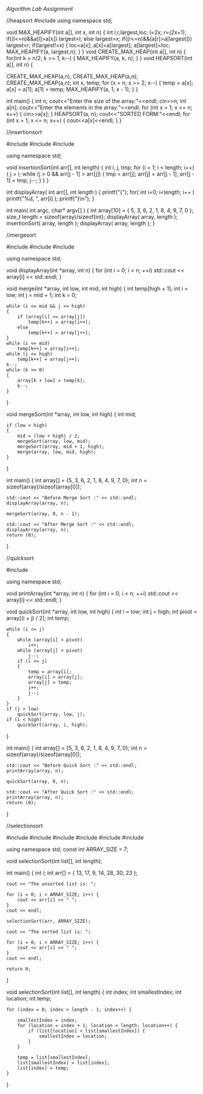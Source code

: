 *Algorithm Lab Assignment*

//heapsort
#include <iostream>
using namespace std;

void MAX_HEAPIFY(int a[], int x, int n)
{
  int l,r,largest,loc;
  l=2*x;
  r=(2*x+1);
  if((l<=n)&&a[l]>a[x])
    largest=l;
  else
    largest=x;
  if((r<=n)&&(a[r]>a[largest]))
    largest=r;
  if(largest!=x)
    {
      loc=a[x];
      a[x]=a[largest];
      a[largest]=loc;
      MAX_HEAPIFY(a, largest,n);
    }
}
void CREATE_MAX_HEAP(int a[], int n)
{
  for(int k = n/2; k >= 1; k--)
    {
      MAX_HEAPIFY(a, k, n);
    }
}
void HEAPSORT(int a[], int n)
{

  CREATE_MAX_HEAP(a,n);
  CREATE_MAX_HEAP(a,n);
  CREATE_MAX_HEAP(a,n);
  int x, temp;
  for (x = n; x >= 2; x--)
    {
      temp = a[x];
      a[x] = a[1];
      a[1] = temp;
      MAX_HEAPIFY(a, 1, x - 1);
    }
}

int main()
{
  int n;
  cout<<"Enter the size of the array:"<<endl;
  cin>>n;
  int a[n];
  cout<<"Enter the elements in the array:"<<endl;
  for (int x = 1; x <= n; x++)
    {
      cin>>a[x];
    }
  HEAPSORT(a, n);
  cout<<"SORTED FORM:"<<endl;
  for (int x = 1; x <= n; x++)
    {
      cout<<a[x]<<endl;
    }
}

//insertionsort

#include<iostream>
#include <cstdio>
#include <cstdlib>

using namespace std;

void insertionSort(int arr[], int length)
{
      int i, j, tmp;
      for (i = 1; i < length; i++) {
            j = i;
            while (j > 0 && arr[j - 1] > arr[j]) {
                  tmp = arr[j];
                  arr[j] = arr[j - 1];
                  arr[j - 1] = tmp;
                  j--;
            }
      }
}

int displayArray( int arr[], int length ) {
    printf("{");
    for( int i=0; i<length; i++ )
        printf("%d, ", arr[i] );
    printf("}\n");
}

int main( int argc, char* argv[] )
{
    int array[10] = { 5, 3, 6, 2, 1, 8, 4, 9, 7, 0 };
    size_t length = sizeof(array)/sizeof(int);
    displayArray( array, length );
    insertionSort( array, length );
    displayArray( array, length );
}


//mergesort

#include <iostream>
#include <cstdio>
#include <cstdlib>

using namespace std;

void displayArray(int *array, int n)
{
    for (int i = 0; i < n; ++i)
        std::cout << array[i] << std::endl;
}

void merge(int *array, int low, int mid, int high)
{
    int temp[high + 1];
    int i = low;
    int j = mid + 1;
    int k = 0;

    while (i <= mid && j <= high)
    {
        if (array[i] <= array[j])
            temp[k++] = array[i++];
        else
            temp[k++] = array[j++];
    }
    while (i <= mid)
        temp[k++] = array[i++];
    while (j <= high)
        temp[k++] = array[j++];
    k--;
    while (k >= 0)
    {
        array[k + low] = temp[k];
        k--;
    }
}

void mergeSort(int *array, int low, int high)
{
    int mid;

    if (low < high)
    {
        mid = (low + high) / 2;
        mergeSort(array, low, mid);
        mergeSort(array, mid + 1, high);
        merge(array, low, mid, high);
    }
}

int main()
{
    int array[] = {5, 3, 6, 2, 1, 8, 4, 9, 7, 0};
    int n = sizeof(array)/sizeof(array[0]);

    std::cout << "Before Merge Sort :" << std::endl;
    displayArray(array, n);

    mergeSort(array, 0, n - 1);

    std::cout << "After Merge Sort :" << std::endl;
    displayArray(array, n);
    return (0);
}


//quicksort

#include <iostream>

using namespace std;

void printArray(int *array, int n)
{
    for (int i = 0; i < n; ++i)
        std::cout << array[i] << std::endl;
}

void quickSort(int *array, int low, int high)
{
    int i = low;
    int j = high;
    int pivot = array[(i + j) / 2];
    int temp;

    while (i <= j)
    {
        while (array[i] < pivot)
            i++;
        while (array[j] > pivot)
            j--;
        if (i <= j)
        {
            temp = array[i];
            array[i] = array[j];
            array[j] = temp;
            i++;
            j--;
        }
    }
    if (j > low)
        quickSort(array, low, j);
    if (i < high)
        quickSort(array, i, high);
}

int main()
{
    int array[] = {5, 3, 6, 2, 1, 8, 4, 9, 7, 0};
    int n = sizeof(array)/sizeof(array[0]);

    std::cout << "Before Quick Sort :" << std::endl;
    printArray(array, n);

    quickSort(array, 0, n);

    std::cout << "After Quick Sort :" << std::endl;
    printArray(array, n);
    return (0);
}


//selectionsort

#include <iostream>
#include <iomanip>
#include <string>
#include <fstream>
#include <cmath>
#include <cstring>

using namespace std;
const int ARRAY_SIZE = 7;

void selectionSort(int list[], int length);

int main()
{
	int i;
	int arr[] = { 13, 17, 9, 14, 28, 30, 23 };

	cout << "The unsorted list is: ";

	for (i = 0; i < ARRAY_SIZE; i++) {
		cout << arr[i] << " ";
	}
	cout << endl;

	selectionSort(arr, ARRAY_SIZE);

	cout << "The sorted list is: ";

	for (i = 0; i < ARRAY_SIZE; i++) {
		cout << arr[i] << " ";
	}
	cout << endl;

	return 0;
}

void selectionSort(int list[], int length) {
	int index;
	int smallestIndex;
	int location;
	int temp;

	for (index = 0; index < length - 1; index++) {

		smallestIndex = index;
		for (location = index + 1; location < length; location++) {
			if (list[location] < list[smallestIndex]) {
				smallestIndex = location;
			}
		}

		temp = list[smallestIndex];
		list[smallestIndex] = list[index];
		list[index] = temp;
	}
}
